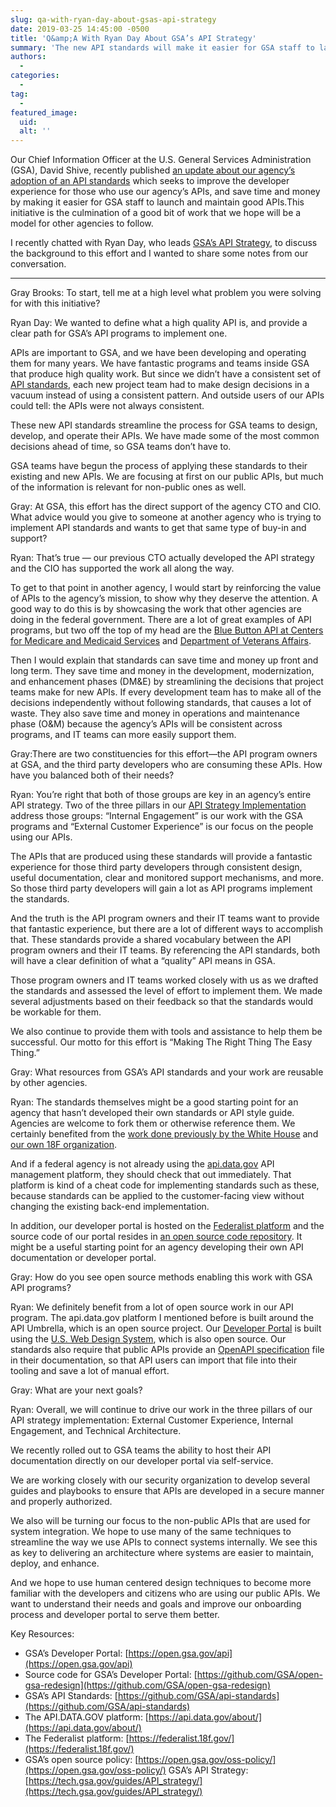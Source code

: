 ```yaml
---
slug: qa-with-ryan-day-about-gsas-api-strategy
date: 2019-03-25 14:45:00 -0500
title: 'Q&amp;A With Ryan Day About GSA’s API Strategy'
summary: 'The new API standards will make it easier for GSA staff to launch and maintain good APIs&#46;'
authors: 
  - 
categories: 
  - 
tag: 
  - 
featured_image: 
  uid: 
  alt: ''
---
```


Our Chief Information Officer at the U.S. General Services Administration (GSA), David Shive, recently published [an update about our agency’s adoption of an API standards](https://gsablogs.gsa.gov/innovation/2019/02/26/gsa-rolls-out-agency-api-standards/) which seeks to improve the developer experience for those who use our agency’s APIs, and save time and money by making it easier for GSA staff to launch and maintain good APIs.This initiative is the culmination of a good bit of work that we hope will be a model for other agencies to follow. 

I recently chatted with Ryan Day, who leads [GSA’s API Strategy](https://tech.gsa.gov/guides/API_strategy/), to discuss the background to this effort and I wanted to share some notes from our conversation. 

---

Gray Brooks: To start, tell me at a high level what problem you were solving for with this initiative? 

  

Ryan Day: We wanted to define what a high quality API is, and provide a clear path for GSA’s API programs to implement one. 

  

APIs are important to GSA, and we have been developing and operating them for many years. We have fantastic programs and teams inside GSA that produce high quality work. But since we didn’t have a consistent set of [API standards](https://github.com/GSA/api-standards), each new project team had to make design decisions in a vacuum instead of using a consistent pattern. And outside users of our APIs could tell: the APIs were not always consistent. 

  

These new API standards streamline the process for GSA teams to design, develop, and operate their APIs. We have made some of the most common decisions ahead of time, so GSA teams don’t have to. 

  

GSA teams have begun the process of applying these standards to their existing and new APIs. We are focusing at first on our public APIs, but much of the information is relevant for non-public ones as well. 

  

Gray: At GSA, this effort has the direct support of the agency CTO and CIO. What advice would you give to someone at another agency who is trying to implement API standards and wants to get that same type of buy-in and support? 

  

Ryan: That’s true — our previous CTO actually developed the API strategy and the CIO has supported the work all along the way. 

  

To get to that point in another agency, I would start by reinforcing the value of APIs to the agency’s mission, to show why they deserve the attention. A good way to do this is by showcasing the work that other agencies are doing in the federal government. There are a lot of great examples of API programs, but two off the top of my head are the [Blue Button API at Centers for Medicare and Medicaid Services](https://bluebutton.cms.gov/) and [Department of Veterans Affairs](https://govmatters.tv/veterans-affairs-launches-new-health-api-to-support-applications/). 

  

Then I would explain that standards can save time and money up front and long term. They save time and money in the development, modernization, and enhancement phases (DM&E) by streamlining the decisions that project teams make for new APIs. If every development team has to make all of the decisions independently without following standards, that causes a lot of waste. They also save time and money in operations and maintenance phase (O&M) because the agency’s APIs will be consistent across programs, and IT teams can more easily support them. 

  

Gray:There are two constituencies for this effort—the API program owners at GSA, and the third party developers who are consuming these APIs. How have you balanced both of their needs? 

  

Ryan: You’re right that both of those groups are key in an agency’s entire API strategy. Two of the three pillars in our [API Strategy Implementation](https://tech.gsa.gov/guides/API_strategy/) address those groups: “Internal Engagement” is our work with the GSA programs and “External Customer Experience” is our focus on the people using our APIs. 

  

The APIs that are produced using these standards will provide a fantastic experience for those third party developers through consistent design, useful documentation, clear and monitored support mechanisms, and more. So those third party developers will gain a lot as API programs implement the standards. 

  

And the truth is the API program owners and their IT teams want to provide that fantastic experience, but there are a lot of different ways to accomplish that. These standards provide a shared vocabulary between the API program owners and their IT teams. By referencing the API standards, both will have a clear definition of what a “quality” API means in GSA. 

  

Those program owners and IT teams worked closely with us as we drafted the standards and assessed the level of effort to implement them. We made several adjustments based on their feedback so that the standards would be workable for them. 

  

We also continue to provide them with tools and assistance to help them be successful. Our motto for this effort is “Making The Right Thing The Easy Thing.” 

  

Gray: What resources from GSA’s API standards and your work are reusable by other agencies. 

  

Ryan: The standards themselves might be a good starting point for an agency that hasn’t developed their own standards or API style guide. Agencies are welcome to fork them or otherwise reference them. We certainly benefited from the [work done previously by the White House](https://github.com/WhiteHouse/api-standards) and [our own 18F organization](https://github.com/18F/api-standards). 

  

And if a federal agency is not already using the [api.data.gov](https://api.data.gov) API management platform, they should check that out immediately. That platform is kind of a cheat code for implementing standards such as these, because standards can be applied to the customer-facing view without changing the existing back-end implementation. 

  

In addition, our developer portal is hosted on the [Federalist platform](https://federalist.18f.gov/) and the source code of our portal resides in [an open source code repository](https://github.com/GSA/open-gsa-redesign). It might be a useful starting point for an agency developing their own API documentation or developer portal. 

  

Gray: How do you see open source methods enabling this work with GSA API programs? 

  

Ryan: We definitely benefit from a lot of open source work in our API program. The api.data.gov platform I mentioned before is built around the API Umbrella, which is an open source project. Our [Developer Portal](https://open.gsa.gov/api/) is built using the [U.S. Web Design System](https://designsystem.digital.gov/), which is also open source. Our standards also require that public APIs provide an [OpenAPI specification](https://github.com/OAI/OpenAPI-Specification) file in their documentation, so that API users can import that file into their tooling and save a lot of manual effort. 

  

Gray: What are your next goals? 

  

Ryan: Overall, we will continue to drive our work in the three pillars of our API strategy implementation: External Customer Experience, Internal Engagement, and Technical Architecture. 

  

We recently rolled out to GSA teams the ability to host their API documentation directly on our developer portal via self-service. 

  

We are working closely with our security organization to develop several guides and playbooks to ensure that APIs are developed in a secure manner and properly authorized. 

  

We also will be turning our focus to the non-public APIs that are used for system integration. We hope to use many of the same techniques to streamline the way we use APIs to connect systems internally. We see this as key to delivering an architecture where systems are easier to maintain, deploy, and enhance. 

  

And we hope to use human centered design techniques to become more familiar with the developers and citizens who are using our public APIs. We want to understand their needs and goals and improve our onboarding process and developer portal to serve them better. 

  

Key Resources:

  

- GSA’s Developer Portal: [https://open.gsa.gov/api](https://open.gsa.gov/api) 
- Source code for GSA’s Developer Portal: [https://github.com/GSA/open-gsa-redesign](https://github.com/GSA/open-gsa-redesign) 
- GSA’s API Standards: [https://github.com/GSA/api-standards](https://github.com/GSA/api-standards) 
- The API.DATA.GOV platform: [https://api.data.gov/about/](https://api.data.gov/about/) 
- The Federalist platform: [https://federalist.18f.gov/](https://federalist.18f.gov/) 
- GSA’s open source policy: [https://open.gsa.gov/oss-policy/](https://open.gsa.gov/oss-policy/) 
GSA’s API Strategy: [https://tech.gsa.gov/guides/API_strategy/](https://tech.gsa.gov/guides/API_strategy/)
